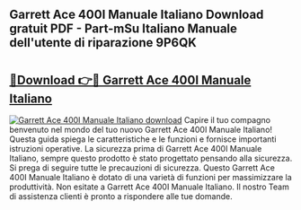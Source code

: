 ## Garrett Ace 400I Manuale Italiano Download gratuit PDF - Part-mSu Italiano Manuale dell'utente di riparazione 9P6QK

# <h2><a href="http://dfctny.blite.top/?on=Garrett+Ace+400I+Manuale+Italiano">🔗Download 👉🔴 Garrett Ace 400I Manuale Italiano</a></h2>

[![Garrett Ace 400I Manuale Italiano download](https://i.imgur.com/lujVjoI.png)](http://dfctny.blite.top/?on=Garrett+Ace+400I+Manuale+Italiano)
Capire il tuo compagno benvenuto nel mondo del tuo nuovo Garrett Ace 400I Manuale Italiano! Questa guida spiega le caratteristiche e le funzioni e fornisce importanti istruzioni operative. La sicurezza prima di Garrett Ace 400I Manuale Italiano, sempre questo prodotto è stato progettato pensando alla sicurezza. Si prega di seguire tutte le precauzioni di sicurezza. Questo Garrett Ace 400I Manuale Italiano è dotato di una varietà di funzioni per massimizzare la produttività. Non esitate a Garrett Ace 400I Manuale Italiano. Il nostro Team di assistenza clienti è pronto a rispondere alle tue domande.
